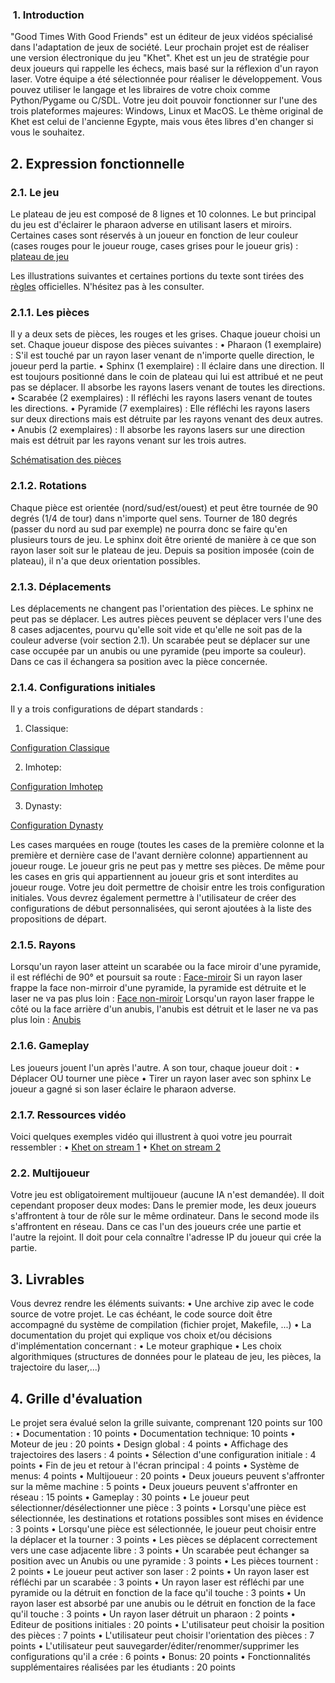 ###  1. Introduction

"Good Times With Good Friends" est un éditeur de jeux vidéos spécialisé dans
l'adaptation de jeux de société. Leur prochain projet est de réaliser une version
électronique du jeu "Khet". Khet est un jeu de stratégie pour deux joueurs qui rappelle
les échecs, mais basé sur la réflexion d'un rayon laser.
Votre équipe a été sélectionnée pour réaliser le développement.
Vous pouvez utiliser le langage et les libraires de votre choix comme Python/Pygame
ou C/SDL. Votre jeu doit pouvoir fonctionner sur l'une des trois plateformes majeures:
Windows, Linux et MacOS.
Le thème original de Khet est celui de l'ancienne Egypte, mais vous êtes libres d'en
changer si vous le souhaitez.

## 2. Expression fonctionnelle
### 2.1. Le jeu

Le plateau de jeu est composé de 8 lignes et 10 colonnes. Le but principal du jeu
est d'éclairer le pharaon adverse en utilisant lasers et miroirs. Certaines cases sont
réservés à un joueur en fonction de leur couleur (cases rouges pour le joueur rouge,
cases grises pour le joueur gris) :
[plateau de jeu](https://ibb.co/4SZfLTZ)

Les illustrations suivantes et certaines portions du texte sont tirées des [règles](https://www.boardspace.net/khet/rules_english.pdf) officielles. N'hésitez pas à les consulter.

### 2.1.1. Les pièces

Il y a deux sets de pièces, les rouges et les grises. Chaque joueur choisi un set.
Chaque joueur dispose des pièces suivantes :
• Pharaon (1 exemplaire) : S'il est touché par un rayon laser venant de n'importe
quelle direction, le joueur perd la partie.
• Sphinx (1 exemplaire) : Il éclaire dans une direction. Il est toujours positionné dans
le coin de plateau qui lui est attribué et ne peut pas se déplacer. Il absorbe les
rayons lasers venant de toutes les directions.
• Scarabée (2 exemplaires) : Il réfléchi les rayons lasers venant de toutes les
directions.
• Pyramide (7 exemplaires) : Elle réfléchi les rayons lasers sur deux directions mais
est détruite par les rayons venant des deux autres.
• Anubis (2 exemplaires) : Il absorbe les rayons lasers sur une direction mais est
détruit par les rayons venant sur les trois autres.

[Schématisation des pièces](https://ibb.co/XF7HLSc)

### 2.1.2. Rotations

Chaque pièce est orientée (nord/sud/est/ouest) et peut être tournée de 90 degrés (1/4
de tour) dans n'importe quel sens. Tourner de 180 degrés (passer du nord au sud par
exemple) ne pourra donc se faire qu'en plusieurs tours de jeu.
Le sphinx doit être orienté de manière à ce que son rayon laser soit sur le plateau de
jeu. Depuis sa position imposée (coin de plateau), il n'a que deux orientation possibles.

### 2.1.3. Déplacements

Les déplacements ne changent pas l'orientation des pièces.
Le sphinx ne peut pas se déplacer.
Les autres pièces peuvent se déplacer vers l'une des 8 cases adjacentes, pourvu
qu'elle soit vide et qu'elle ne soit pas de la couleur adverse (voir section 2.1).
Un scarabée peut se déplacer sur une case occupée par un anubis ou une pyramide
(peu importe sa couleur). Dans ce cas il échangera sa position avec la pièce concernée.

### 2.1.4. Configurations initiales

Il y a trois configurations de départ standards :

1. Classique:

[Configuration Classique](https://ibb.co/6NwGqXQ)

2. Imhotep:

[Configuration Imhotep](https://ibb.co/fx0h4Qq)

3. Dynasty:

[Configuration Dynasty](https://ibb.co/YDkrRWb)

Les cases marquées en rouge (toutes les cases de la première colonne et la première
et dernière case de l'avant dernière colonne) appartiennent au joueur rouge. Le joueur
gris ne peut pas y mettre ses pièces. De même pour les cases en gris qui appartiennent
au joueur gris et sont interdites au joueur rouge.
Votre jeu doit permettre de choisir entre les trois configuration initiales. Vous
devrez également permettre à l'utilisateur de créer des configurations de début
personnalisées, qui seront ajoutées à la liste des propositions de départ.

### 2.1.5. Rayons

Lorsqu'un rayon laser atteint un scarabée ou la face miroir d'une pyramide, il est réfléchi
de 90° et poursuit sa route :
[Face-miroir](https://ibb.co/Xz8DFrL)
Si un rayon laser frappe la face non-mirroir d'une pyramide, la pyramide est détruite
et le laser ne va pas plus loin :
[Face non-miroir](https://ibb.co/nB4tsy4)
Lorsqu'un rayon laser frappe le côté ou la face arrière d'un anubis, l'anubis est détruit
et le laser ne va pas plus loin :
[Anubis](https://ibb.co/Pc4qDCS)

### 2.1.6. Gameplay

Les joueurs jouent l'un après l'autre. A son tour, chaque joueur doit :
• Déplacer OU tourner une pièce
• Tirer un rayon laser avec son sphinx
Le joueur a gagné si son laser éclaire le pharaon adverse.

### 2.1.7. Ressources vidéo

Voici quelques exemples vidéo qui illustrent à quoi votre jeu pourrait ressembler :
• [Khet on stream 1](https://www.youtube.com/watch?v=ZfJYFHriBKQ)
• [Khet on stream 2](https://www.youtube.com/watch?v=hwHhNUCKuo4)

### 2.2. Multijoueur

Votre jeu est obligatoirement multijoueur (aucune IA n'est demandée). Il doit cependant
proposer deux modes: Dans le premier mode, les deux joueurs s'affrontent à tour de
rôle sur le même ordinateur. Dans le second mode ils s'affrontent en réseau. Dans
ce cas l'un des joueurs crée une partie et l'autre la rejoint. Il doit pour cela connaître
l'adresse IP du joueur qui crée la partie.

## 3. Livrables

Vous devrez rendre les éléments suivants:
• Une archive zip avec le code source de votre projet. Le cas échéant, le code source
doit être accompagné du système de compilation (fichier projet, Makefile, ...)
• La documentation du projet qui explique vos choix et/ou décisions d'implémentation
concernant :
• Le moteur graphique
• Les choix algorithmiques (structures de données pour le plateau de jeu, les
pièces, la trajectoire du laser,...)

## 4. Grille d'évaluation

Le projet sera évalué selon la grille suivante, comprenant 120 points sur 100 :
• Documentation : 10 points
• Documentation technique: 10 points
• Moteur de jeu : 20 points
• Design global : 4 points
• Affichage des trajectoires des lasers : 4 points
• Sélection d'une configuration initiale : 4 points
• Fin de jeu et retour à l'écran principal : 4 points
• Système de menus: 4 points
• Multijoueur : 20 points
• Deux joueurs peuvent s'affronter sur la même machine : 5 points
• Deux joueurs peuvent s'affronter en réseau : 15 points
• Gameplay : 30 points
• Le joueur peut sélectionner/désélectionner une pièce : 3 points
• Lorsqu'une pièce est sélectionnée, les destinations et rotations possibles sont
mises en évidence : 3 points
• Lorsqu'une pièce est sélectionnée, le joueur peut choisir entre la déplacer et
la tourner : 3 points
• Les pièces se déplacent correctement vers une case adjacente libre : 3 points
• Un scarabée peut échanger sa position avec un Anubis ou une pyramide : 3
points
• Les pièces tournent : 2 points
• Le joueur peut activer son laser : 2 points
• Un rayon laser est réfléchi par un scarabée : 3 points
• Un rayon laser est réfléchi par une pyramide ou la détruit en fonction de la face
qu'il touche : 3 points
• Un rayon laser est absorbé par une anubis ou le détruit en fonction de la face
qu'il touche : 3 points
• Un rayon laser détruit un pharaon : 2 points
• Editeur de positions initiales : 20 points
• L'utilisateur peut choisir la position des pièces : 7 points
• L'utilisateur peut choisir l'orientation des pièces : 7 points
• L'utilisateur peut sauvegarder/éditer/renommer/supprimer les configurations
qu'il a crée : 6 points
• Bonus: 20 points
• Fonctionnalités supplémentaires réalisées par les étudiants : 20 points
